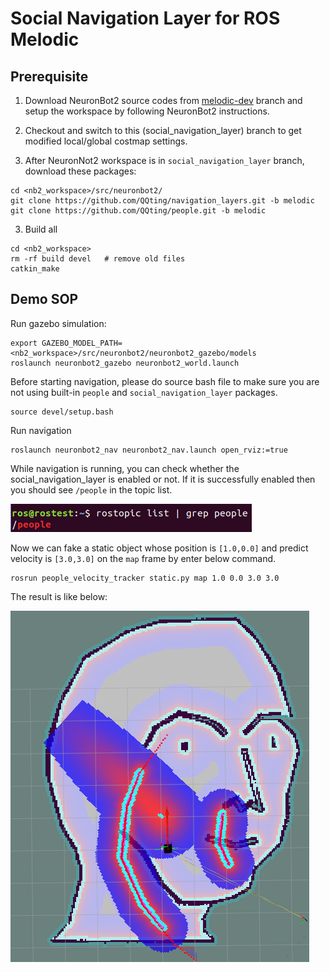 # Social Navigation Layer for ROS Melodic

## Prerequisite
1. Download NeuronBot2 source codes from [melodic-dev](https://github.com/skylerpan/neuronbot2/tree/melodic-dev) branch and setup the workspace by following NeuronBot2 instructions.
   
2. Checkout and switch to this (social_navigation_layer) branch to get modified local/global costmap settings.
   
3. After NeuronNot2 workspace is in `social_navigation_layer` branch, download these packages:
```
cd <nb2_workspace>/src/neuronbot2/
git clone https://github.com/QQting/navigation_layers.git -b melodic
git clone https://github.com/QQting/people.git -b melodic
```

3. Build all
```
cd <nb2_workspace>
rm -rf build devel   # remove old files
catkin_make
```

## Demo SOP

Run gazebo simulation:
```
export GAZEBO_MODEL_PATH=<nb2_workspace>/src/neuronbot2/neuronbot2_gazebo/models
roslaunch neuronbot2_gazebo neuronbot2_world.launch
```

Before starting navigation, please do source bash file to make sure you are not using built-in `people` and `social_navigation_layer` packages.
```
source devel/setup.bash
```

Run navigation
```
roslaunch neuronbot2_nav neuronbot2_nav.launch open_rviz:=true
```
While navigation is running, you can check whether the social_navigation_layer is enabled or not. If it is successfully enabled then you should see `/people` in the topic list.

![](readme_resource/rostopic_people.png)

Now we can fake a static object whose position is `[1.0,0.0]` and predict velocity is `[3.0,3.0]` on the `map` frame by enter below command.
```
rosrun people_velocity_tracker static.py map 1.0 0.0 3.0 3.0
```

The result is like below:

![](readme_resource/social_layer.png)
